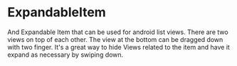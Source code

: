 ExpandableItem
==============

And Expandable Item that can be used for android list views. There are two views on top of each other. The view at the bottom can be dragged down with two finger. It's a great way to hide Views related to the item and have it expand as necessary by swiping down.
